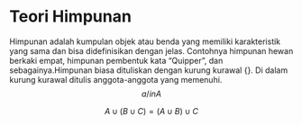 # Teori Himpunan 
Himpunan adalah kumpulan objek atau benda yang memiliki karakteristik yang sama dan bisa didefinisikan dengan jelas. Contohnya himpunan hewan berkaki empat, himpunan pembentuk kata “Quipper”, dan sebagainya.Himpunan biasa dituliskan dengan kurung kurawal {}. Di dalam kurung kurawal ditulis anggota-anggota yang memenuhi. 
$$ a/in A
$$


$$
A \cup (B\cup C)=(A\cup B)\cup C 
$$
